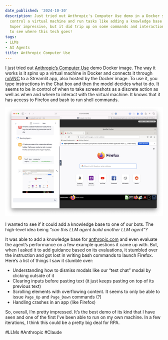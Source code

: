 ```yaml
---
date_published: '2024-10-30'
description: Just tried out Anthropic's Computer Use demo in a Docker setup! It can
  control a virtual machine and run tasks like adding a knowledge base for our bots.
  Super impressive, but it did trip up on some commands and interactions. Excited
  to see where this tech goes!
tags:
- LLMs
- AI Agents
title: Anthropic Computer Use
---
```


I just tried out [Anthropic’s Computer Use](https://www.anthropic.com/news/3-5-models-and-computer-use) demo Docker image. The way it works is it spins up a virtual machine in Docker and connects it through [noVNC](https://novnc.com/info.html) to a Streamlit app, also hosted by the Docker image. To use it, you type instructions in the Chat box and then the model decides what to do. It seems to be in control of when to take screenshots as a discrete action as well as when and where to interact with the virtual machine. It knows that it has access to Firefox and bash to run shell commands. 

![](/static/media/88906220-5ccc-472a-90bc-ac2393fdcd67.png)

I wanted to see if it could add a knowledge base to one of our bots. The high-level idea being *“can this LLM agent build another LLM agent”?*

It was able to add a knowledge base for [anthropic.com](https://anthropic.com) and even evaluate the agent’s performance on a few example questions it came up with. But, when I asked it to add guidance based on its evaluations, it stumbled over the instruction and got lost in writing bash commands to launch Firefox. Here’s a list of things I saw it stumble over: 

- Understanding how to dismiss modals like our “test chat” modal by clicking outside of it
- Clearing inputs before pasting text (it just keeps pasting on top of its previous text)
- Scrolling elements with overflowing content. It seems to only be able to issue `Page_Up` and `Page_Down` commands (?)
- Handling crashes in an app (like Firefox)

So, overall, I’m pretty impressed. It’s the best demo of its kind that I have seen and one of the first I’ve been able to run on my own machine. In a few iterations, I think this could be a pretty big deal for RPA.

#LLMs #Anthropic #Claude